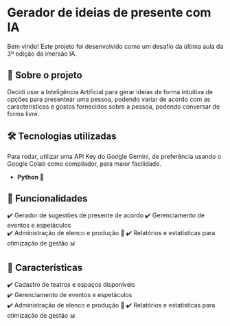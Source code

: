 # Gerador de ideias de presente com IA

Bem vindo! Este projeto foi desenvolvido como um desafio da última aula da 3º edição da imersão IA.

## 🚀 Sobre o projeto
Decidi usar a Inteligência Artificial para gerar ideias de forma intuitiva de opções para presentear uma pessoa, podendo variar de acordo com as características e gostos fornecidos sobre a pessoa, podendo conversar de forma livre.

## 🛠 Tecnologias utilizadas
Para rodar, utilizar uma API Key do Google Gemini, de preferência usando o Google Colab como compilador, para maior facilidade.
- **Python 🐍**

## 📌 Funcionalidades
✔️ Gerador de sugestões de presente de acordo
✔️ Gerenciamento de eventos e espetáculos    
✔️ Administração de elenco e produção 👥
✔️ Relatórios e estatísticas para otimização de gestão 📊

## 📌 Características
✔️ Cadastro de teatros e espaços disponíveis  
✔️ Gerenciamento de eventos e espetáculos    
✔️ Administração de elenco e produção 👥
✔️ Relatórios e estatísticas para otimização de gestão 📊
